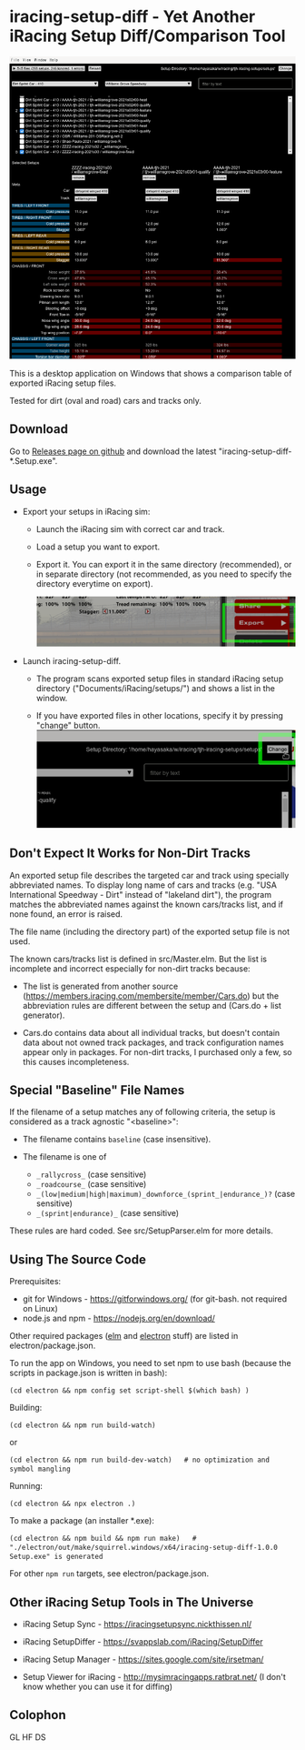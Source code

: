 iracing-setup-diff - Yet Another iRacing Setup Diff/Comparison Tool
===================================================================

![](doc/ss.png)

This is a desktop application on Windows that shows a comparison table of exported iRacing setup files.

Tested for dirt (oval and road) cars and tracks only.

Download
--------

   Go to [Releases page on github](https://github.com/tjhayasaka/iracing-setup-diff/releases) and download the latest "iracing-setup-diff-*.Setup.exe".

Usage
-----

  - Export your setups in iRacing sim:

    * Launch the iRacing sim with correct car and track.

    * Load a setup you want to export.

    * Export it.  You can export it in the same directory (recommended), or in separate directory (not recommended, as you need to specify the directory everytime on export).

      ![](doc/export.png)

  - Launch iracing-setup-diff.

    * The program scans exported setup files in standard iRacing setup directory ("Documents/iRacing/setups/") and shows a list in the window.

    * If you have exported files in other locations, specify it by pressing "change" button.
      ![](/doc/change-setup-directory.png)

Don't Expect It Works for Non-Dirt Tracks
-----------------------------------------

An exported setup file describes the targeted car and track using specially abbreviated names.
To display long name of cars and tracks (e.g. "USA International Speedway - Dirt" instead of "lakeland dirt"),
the program matches the abbreviated names against the known cars/tracks list,
and if none found, an error is raised.

The file name (including the directory part) of the exported setup file is not used.

The known cars/tracks list is defined in src/Master.elm.  But the list is incomplete and incorrect especially for non-dirt tracks because:

  - The list is generated from another source (https://members.iracing.com/membersite/member/Cars.do) but the abbreviation rules are different between the setup and (Cars.do + list generator).

  - Cars.do contains data about all individual tracks, but doesn't contain data about not owned track packages, and track configuration names appear only in packages.  For non-dirt tracks, I purchased only a few, so this causes incompleteness.

Special "Baseline" File Names
-----------------------------

If the filename of a setup matches any of following criteria, the setup is considered as a track agnostic "&lt;baseline>":

  - The filename contains `baseline` (case insensitive).

  - The filename is one of

    * `_rallycross_` (case sensitive)
    * `_roadcourse_` (case sensitive)
    * `_(low|medium|high|maximum)_downforce_(sprint_|endurance_)?` (case sensitive)
    * `_(sprint|endurance)_` (case sensitive)

These rules are hard coded.  See src/SetupParser.elm for more details.

Using The Source Code
---------------------

Prerequisites:

  - git for Windows - https://gitforwindows.org/ (for git-bash.  not required on Linux)
  - node.js and npm - https://nodejs.org/en/download/

Other required packages ([elm](https://elm-lang.org/) and [electron](https://www.electronjs.org/) stuff) are listed in electron/package.json.

To run the app on Windows, you need to set npm to use bash (because the scripts in package.json is written in bash):

    (cd electron && npm config set script-shell $(which bash) )

Building:

    (cd electron && npm run build-watch)

or

    (cd electron && npm run build-dev-watch)   # no optimization and symbol mangling

Running:

    (cd electron && npx electron .)

To make a package (an installer *.exe):

    (cd electron && npm build && npm run make)   # "./electron/out/make/squirrel.windows/x64/iracing-setup-diff-1.0.0 Setup.exe" is generated

For other `npm run` targets, see electron/package.json.

Other iRacing Setup Tools in The Universe
-----------------------------------------

  - iRacing Setup Sync - https://iracingsetupsync.nickthissen.nl/

  - iRacing SetupDiffer - https://svappslab.com/iRacing/SetupDiffer

  - iRacing Setup Manager - https://sites.google.com/site/irsetman/

  - Setup Viewer for iRacing - http://mysimracingapps.ratbrat.net/ (I don't know whether you can use it for diffing)

Colophon
--------

GL HF DS
